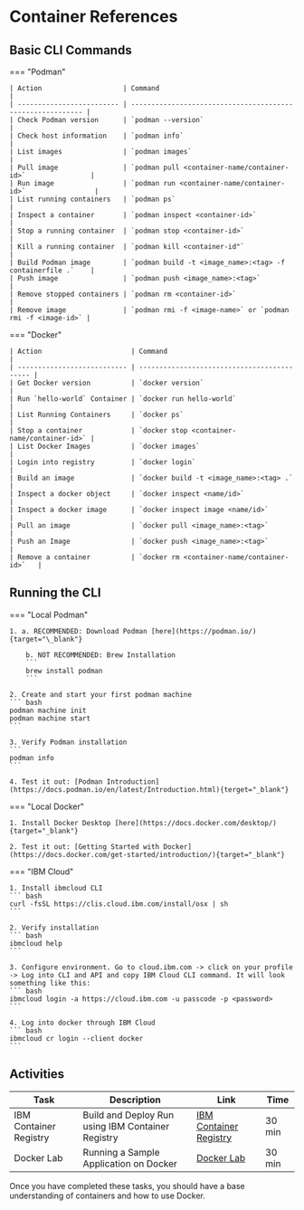 # Container References

## Basic CLI Commands

=== "Podman"

    | Action                    | Command                                                    |
    | ------------------------- | ---------------------------------------------------------- |
    | Check Podman version      | `podman --version`                                         |
    | Check host information    | `podman info`                                              |
    | List images               | `podman images`                                            |
    | Pull image                | `podman pull <container-name/container-id>`                |
    | Run image                 | `podman run <container-name/container-id>`                 |
    | List running containers   | `podman ps`                                                |
    | Inspect a container       | `podman inspect <container-id>`                            |
    | Stop a running container  | `podman stop <container-id>`                               |
    | Kill a running container  | `podman kill <container-id"`                               |
    | Build Podman image        | `podman build -t <image_name>:<tag> -f containerfile .`    |
    | Push image                | `podman push <image_name>:<tag>`                           |
    | Remove stopped containers | `podman rm <container-id>`                                 |
    | Remove image              | `podman rmi -f <image-name>` or `podman rmi -f <image-id>` |

=== "Docker"

    | Action                      | Command                                     |
    | --------------------------- | ------------------------------------------- |
    | Get Docker version          | `docker version`                            |
    | Run `hello-world` Container | `docker run hello-world`                    |
    | List Running Containers     | `docker ps`                                 |
    | Stop a container            | `docker stop <container-name/container-id>` |
    | List Docker Images          | `docker images`                             |
    | Login into registry         | `docker login`                              |
    | Build an image              | `docker build -t <image_name>:<tag> .`      |
    | Inspect a docker object     | `docker inspect <name/id>`                  |
    | Inspect a docker image      | `docker inspect image <name/id>`            |
    | Pull an image               | `docker pull <image_name>:<tag>`            |
    | Push an Image               | `docker push <image_name>:<tag>`            |
    | Remove a container          | `docker rm <container-name/container-id>`   |

## Running the CLI

=== "Local Podman"

    1. a. RECOMMENDED: Download Podman [here](https://podman.io/){target="\_blank"}

        b. NOT RECOMMENDED: Brew Installation
        ```
        brew install podman
        ```

    2. Create and start your first podman machine
    ``` bash
    podman machine init
    podman machine start
    ```

    3. Verify Podman installation
    ```
    podman info
    ```

    4. Test it out: [Podman Introduction](https://docs.podman.io/en/latest/Introduction.html){terget="_blank"}

=== "Local Docker"

    1. Install Docker Desktop [here](https://docs.docker.com/desktop/){target="_blank"}

    2. Test it out: [Getting Started with Docker](https://docs.docker.com/get-started/introduction/){target="_blank"}

=== "IBM Cloud"

    1. Install ibmcloud CLI
    ``` bash
    curl -fsSL https://clis.cloud.ibm.com/install/osx | sh
    ```

    2. Verify installation
    ``` bash
    ibmcloud help
    ```

    3. Configure environment. Go to cloud.ibm.com -> click on your profile -> Log into CLI and API and copy IBM Cloud CLI command. It will look something like this:
    ``` bash
    ibmcloud login -a https://cloud.ibm.com -u passcode -p <password>
    ```

    4. Log into docker through IBM Cloud
    ``` bash
    ibmcloud cr login --client docker
    ```

<!---
=== "Docker on Kubernetes/OpenShift"

    === "OpenShift"

        1. Login to your OpenShift cluster.
        ``` bash
        oc login...
        ```

        2. Apply the following yaml file to create the docker pod.
        ``` bash
        oc apply -f https://raw.githubusercontent.com/ibm-cloud-architecture/learning-cloudnative-101/master/static/yamls/containers/dind.yaml
        ```

        3. Then, we need to bash into the running pod.
        ``` bash
        oc exec -it dind
        ```

        4. Finally check to make sure you can run docker commands, such as
        ``` bash
        docker version
        ```

    === "Kubernetes"

        1. If you have already configured your Kubernetes, skip to step 5. First, add a user by setting credentials. Feel free to change the credential name, username and password to whatever you like.
        ``` bash
        kubectl config set-credentials kubeuser/foo.kubernetes.com --username=kubeuser --password=kubepassword
        ```

        2. Point to a cluster. Make sure the URI of the cluster matches the credential name you created in step 1.
        ``` bash
        kubectl config set-cluster foo.kubernetes.com --insecure-skip-tls-verify=true --server=https://foo.kubernetes.com
        ```

        3. Create a "context" that points to the cluster with a specific user.
        ``` bash
        kubectl config set-context default/foo.kubernetes.com/kubeuser --user=kubeuser/foo.kubernetes.com --namespace=default --cluster=foo.kubernetes.com
        ```

        4. Tell kubectl to use this context
        ``` bash
        kubectl config use-context default/foo.kubernetes.com/kubeuser
        ```

        5. Apply the following yaml file to create the docker pod.
        ``` bash
        kubectl apply -f https://raw.githubusercontent.com/ibm-cloud-architecture/learning-cloudnative-101/master/static/yamls/containers/dind.yaml
        ```

        6. Then, we need to bash into the running pod.
        ``` bash
        kubectl exec -it dind
        ```

        7. Finally check to make sure you can run docker commands, such as
        ``` bash
        docker version
        ```
--->

## Activities

| Task                   | Description                                       | Link                                                                     | Time   |
| ---------------------- | ------------------------------------------------- | ------------------------------------------------------------------------ | ------ |
| IBM Container Registry | Build and Deploy Run using IBM Container Registry | [IBM Container Registry](../labs/containers/container-registry/index.md) | 30 min |
| Docker Lab             | Running a Sample Application on Docker            | [Docker Lab](../labs/containers/index.md)                                | 30 min |

Once you have completed these tasks, you should have a base understanding of containers and how to use Docker.
